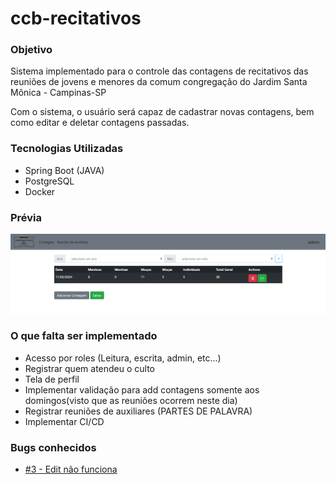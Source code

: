 # ccb-recitativos

### Objetivo
Sistema implementado para o controle das contagens de recitativos das reuniões de jovens e menores da comum congregação
do Jardim Santa Mônica - Campinas-SP

Com o sistema, o usuário será capaz de cadastrar novas contagens, 
bem como editar e deletar contagens passadas.

### Tecnologias Utilizadas

 - Spring Boot (JAVA)
 - PostgreSQL
 - Docker

### Prévia

![img_1.png](img_1.png)

### O que falta ser implementado

- Acesso por roles (Leitura, escrita, admin, etc...)
- Registrar quem atendeu o culto
- Tela de perfil
- Implementar validação para add contagens somente aos domingos(visto que as reuniões ocorrem neste dia)
- Registrar reuniões de auxiliares (PARTES DE PALAVRA)
- Implementar CI/CD

### Bugs conhecidos

- [#3 - Edit não funciona](https://github.com/Lnvictor/ccb-recitativos/issues/3)